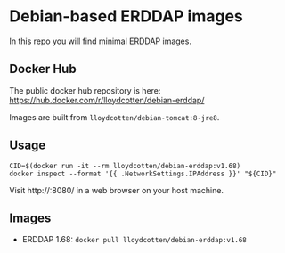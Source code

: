 # Debian-based ERDDAP images
In this repo you will find minimal ERDDAP images.

## Docker Hub
The public docker hub repository is here: https://hub.docker.com/r/lloydcotten/debian-erddap/

Images are built from `lloydcotten/debian-tomcat:8-jre8`.

## Usage
```
CID=$(docker run -it --rm lloydcotten/debian-erddap:v1.68)
docker inspect --format '{{ .NetworkSettings.IPAddress }}' "${CID}"
```
Visit http://*<IPAddress>*:8080/ in a web browser on your host machine.


## Images

* ERDDAP 1.68: `docker pull lloydcotten/debian-erddap:v1.68`
